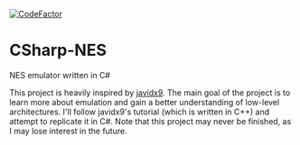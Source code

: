 [![CodeFactor](https://www.codefactor.io/repository/github/norby99/csharlp-nes/badge)](https://www.codefactor.io/repository/github/norby99/csharp-nes)

# CSharp-NES
NES emulator written in C#

This project is heavily inspired by [javidx9](https://www.youtube.com/@javidx9).
The main goal of the project is to learn more about emulation and gain a better
understanding of low-level architectures. I'll follow javidx9's tutorial
(which is written in C++) and attempt to replicate it in C#.
Note that this project may never be finished, as I may lose interest in the future.

